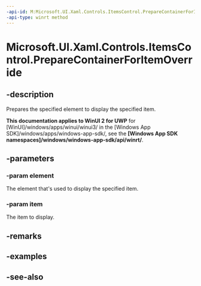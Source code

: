 ```yaml
---
-api-id: M:Microsoft.UI.Xaml.Controls.ItemsControl.PrepareContainerForItemOverride(Microsoft.UI.Xaml.DependencyObject,System.Object)
-api-type: winrt method
---
```


<!-- Method syntax
virtual protected void PrepareContainerForItemOverride(Windows.UI.Xaml.DependencyObject element, System.Object item)
-->

# Microsoft.UI.Xaml.Controls.ItemsControl.PrepareContainerForItemOverride

## -description
Prepares the specified element to display the specified item.

**This documentation applies to WinUI 2 for UWP** for [WinUI]/windows/apps/winui/winui3/ in the [Windows App SDK]/windows/apps/windows-app-sdk/, see the **[Windows App SDK namespaces]/windows/windows-app-sdk/api/winrt/**.

## -parameters
### -param element
The element that's used to display the specified item.

### -param item
The item to display.

## -remarks

## -examples

## -see-also
